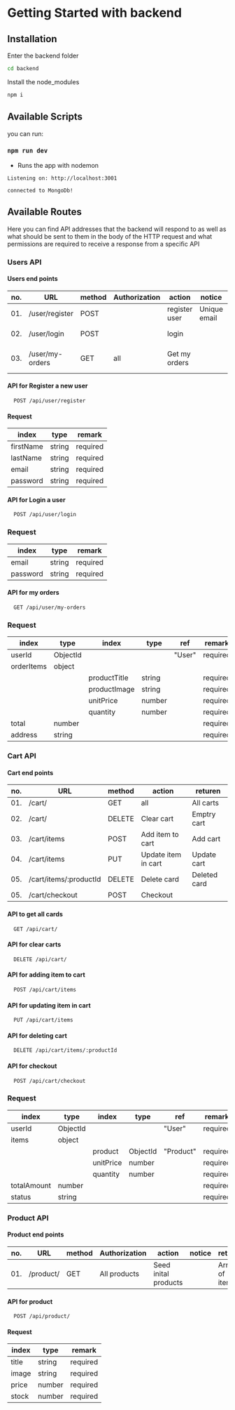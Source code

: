# Getting Started with backend

## Installation

Enter the backend folder

```bash
cd backend
```

Install the node_modules

```bash
npm i
```

## Available Scripts

you can run:

### `npm run dev`

- Runs the app with nodemon

`Listening on: http://localhost:3001`

`connected to MongoDb!`

## Available Routes

Here you can find API addresses that the backend will respond to as well as what should be sent to them in the body of the HTTP request and what permissions are required to receive a response from a specific API

### Users API

#### Users end points

| no. | URL             | method  | Authorization  | action                   | notice       | returen        |
| --- | --------------- | ------- | -------------- | ------------------------ | ------------ | -------------- |
| 01. | /user/register  | POST    |                | register user            | Unique email |                |
| 02. | /user/login     | POST    |                | login                    |              | Encrypt token  |
| 03. | /user/my-orders | GET     | all            | Get my orders            |              | Array of items |

#### API for Register a new user

```http
  POST /api/user/register
```

#### Request

| index      | type    |  remark   |
| ---------- | ------- | --------- |
| firstName  | string  | required  |
| lastName   | string  | required  |
| email      | string  | required  |
| password   | string  | required  |

#### API for Login a user

```http
  POST /api/user/login
```

### Request

| index    | type   | remark   |
| -------- | ------ | -------- |
| email    | string | required |
| password | string | required |


#### API for my orders

```http
  GET /api/user/my-orders
```

### Request

| index       | type     | index        | type     | ref       | remark   |
| ----------- | -------- | ------------ |--------- | --------- | -------- |
| userId      | ObjectId |              |          | "User"    | required |
| orderItems  | object   |              |          |           |          |
|             |          | productTitle | string   |           | required |
|             |          | productImage | string   |           | required |
|             |          | unitPrice    | number   |           | required |
|             |          | quantity     | number   |           | required |
| total       | number   |              |          |           | required |
| address     | string   |              |          |           | required |

### Cart API

#### Cart end points

| no. | URL                    | method  | action              | returen      |
| --- | ---------------------- | ------- | ------------------- | ------------ |
| 01. | /cart/                 | GET     | all                 | All carts    |
| 02. | /cart/                 | DELETE  | Clear cart          | Emptry cart  |
| 03. | /cart/items            | POST    | Add item to cart    | Add cart     |
| 04. | /cart/items            | PUT     | Update item in cart | Update cart  |
| 05. | /cart/items/:productId | DELETE  | Delete card         | Deleted card |
| 05. | /cart/checkout         | POST    | Checkout            |              |

#### API to get all cards

```http
  GET /api/cart/
```

#### API for clear carts

```http
  DELETE /api/cart/
```

#### API for adding item to cart

```http
  POST /api/cart/items
```

#### API for updating item in cart

```http
  PUT /api/cart/items
```

#### API for deleting cart

```http
  DELETE /api/cart/items/:productId
```

#### API for checkout

```http
  POST /api/cart/checkout
```

### Request

| index       | type     | index     | type     | ref       | remark   |
| ----------- | -------- | --------- |--------- | --------- | -------- |
| userId      | ObjectId |           |          | "User"    | required |
| items       | object   |           |          |           |          |
|             |          | product   | ObjectId | "Product" | required |
|             |          | unitPrice | number   |           | required |
|             |          | quantity  | number   |           | required |
| totalAmount | number   |           |          |           | required |
| status      | string   |           |          |           | required |

### Product API

#### Product end points

| no. | URL        | method | Authorization | action                | notice | returen        |
| --- | ---------- | ------ | ------------- | --------------------- | ------ | -------------- |
| 01. | /product/  | GET    | All products  | Seed inital products  |        | Array of items |

#### API for product

```http
  POST /api/product/
```

#### Request

| index | type    |  remark   |
| ----- | ------- | --------- |
| title | string  | required  |
| image | string  | required  |
| price | number  | required  |
| stock | number  | required  |
